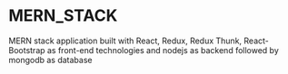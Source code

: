 # MERN_STACK
MERN stack application built with React, Redux, Redux Thunk, React-Bootstrap as front-end technologies and nodejs as backend followed by mongodb as database
